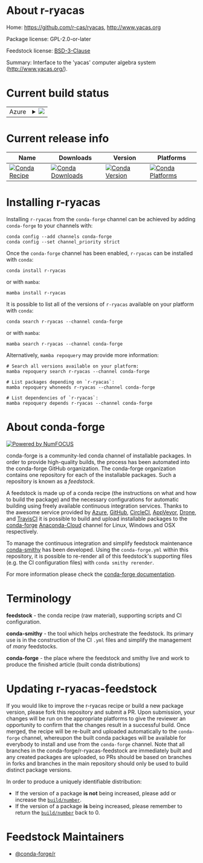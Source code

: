 About r-ryacas
==============

Home: https://github.com/r-cas/ryacas, http://www.yacas.org

Package license: GPL-2.0-or-later

Feedstock license: [BSD-3-Clause](https://github.com/conda-forge/r-ryacas-feedstock/blob/main/LICENSE.txt)

Summary: Interface to the 'yacas' computer algebra system (<http://www.yacas.org/>).

Current build status
====================


<table>
    
  <tr>
    <td>Azure</td>
    <td>
      <details>
        <summary>
          <a href="https://dev.azure.com/conda-forge/feedstock-builds/_build/latest?definitionId=11004&branchName=main">
            <img src="https://dev.azure.com/conda-forge/feedstock-builds/_apis/build/status/r-ryacas-feedstock?branchName=main">
          </a>
        </summary>
        <table>
          <thead><tr><th>Variant</th><th>Status</th></tr></thead>
          <tbody><tr>
              <td>linux_64_r_base4.1</td>
              <td>
                <a href="https://dev.azure.com/conda-forge/feedstock-builds/_build/latest?definitionId=11004&branchName=main">
                  <img src="https://dev.azure.com/conda-forge/feedstock-builds/_apis/build/status/r-ryacas-feedstock?branchName=main&jobName=linux&configuration=linux%20linux_64_r_base4.1" alt="variant">
                </a>
              </td>
            </tr><tr>
              <td>linux_64_r_base4.2</td>
              <td>
                <a href="https://dev.azure.com/conda-forge/feedstock-builds/_build/latest?definitionId=11004&branchName=main">
                  <img src="https://dev.azure.com/conda-forge/feedstock-builds/_apis/build/status/r-ryacas-feedstock?branchName=main&jobName=linux&configuration=linux%20linux_64_r_base4.2" alt="variant">
                </a>
              </td>
            </tr><tr>
              <td>osx_64_r_base4.1</td>
              <td>
                <a href="https://dev.azure.com/conda-forge/feedstock-builds/_build/latest?definitionId=11004&branchName=main">
                  <img src="https://dev.azure.com/conda-forge/feedstock-builds/_apis/build/status/r-ryacas-feedstock?branchName=main&jobName=osx&configuration=osx%20osx_64_r_base4.1" alt="variant">
                </a>
              </td>
            </tr><tr>
              <td>osx_64_r_base4.2</td>
              <td>
                <a href="https://dev.azure.com/conda-forge/feedstock-builds/_build/latest?definitionId=11004&branchName=main">
                  <img src="https://dev.azure.com/conda-forge/feedstock-builds/_apis/build/status/r-ryacas-feedstock?branchName=main&jobName=osx&configuration=osx%20osx_64_r_base4.2" alt="variant">
                </a>
              </td>
            </tr><tr>
              <td>win_64</td>
              <td>
                <a href="https://dev.azure.com/conda-forge/feedstock-builds/_build/latest?definitionId=11004&branchName=main">
                  <img src="https://dev.azure.com/conda-forge/feedstock-builds/_apis/build/status/r-ryacas-feedstock?branchName=main&jobName=win&configuration=win%20win_64_" alt="variant">
                </a>
              </td>
            </tr>
          </tbody>
        </table>
      </details>
    </td>
  </tr>
</table>

Current release info
====================

| Name | Downloads | Version | Platforms |
| --- | --- | --- | --- |
| [![Conda Recipe](https://img.shields.io/badge/recipe-r--ryacas-green.svg)](https://anaconda.org/conda-forge/r-ryacas) | [![Conda Downloads](https://img.shields.io/conda/dn/conda-forge/r-ryacas.svg)](https://anaconda.org/conda-forge/r-ryacas) | [![Conda Version](https://img.shields.io/conda/vn/conda-forge/r-ryacas.svg)](https://anaconda.org/conda-forge/r-ryacas) | [![Conda Platforms](https://img.shields.io/conda/pn/conda-forge/r-ryacas.svg)](https://anaconda.org/conda-forge/r-ryacas) |

Installing r-ryacas
===================

Installing `r-ryacas` from the `conda-forge` channel can be achieved by adding `conda-forge` to your channels with:

```
conda config --add channels conda-forge
conda config --set channel_priority strict
```

Once the `conda-forge` channel has been enabled, `r-ryacas` can be installed with `conda`:

```
conda install r-ryacas
```

or with `mamba`:

```
mamba install r-ryacas
```

It is possible to list all of the versions of `r-ryacas` available on your platform with `conda`:

```
conda search r-ryacas --channel conda-forge
```

or with `mamba`:

```
mamba search r-ryacas --channel conda-forge
```

Alternatively, `mamba repoquery` may provide more information:

```
# Search all versions available on your platform:
mamba repoquery search r-ryacas --channel conda-forge

# List packages depending on `r-ryacas`:
mamba repoquery whoneeds r-ryacas --channel conda-forge

# List dependencies of `r-ryacas`:
mamba repoquery depends r-ryacas --channel conda-forge
```


About conda-forge
=================

[![Powered by
NumFOCUS](https://img.shields.io/badge/powered%20by-NumFOCUS-orange.svg?style=flat&colorA=E1523D&colorB=007D8A)](https://numfocus.org)

conda-forge is a community-led conda channel of installable packages.
In order to provide high-quality builds, the process has been automated into the
conda-forge GitHub organization. The conda-forge organization contains one repository
for each of the installable packages. Such a repository is known as a *feedstock*.

A feedstock is made up of a conda recipe (the instructions on what and how to build
the package) and the necessary configurations for automatic building using freely
available continuous integration services. Thanks to the awesome service provided by
[Azure](https://azure.microsoft.com/en-us/services/devops/), [GitHub](https://github.com/),
[CircleCI](https://circleci.com/), [AppVeyor](https://www.appveyor.com/),
[Drone](https://cloud.drone.io/welcome), and [TravisCI](https://travis-ci.com/)
it is possible to build and upload installable packages to the
[conda-forge](https://anaconda.org/conda-forge) [Anaconda-Cloud](https://anaconda.org/)
channel for Linux, Windows and OSX respectively.

To manage the continuous integration and simplify feedstock maintenance
[conda-smithy](https://github.com/conda-forge/conda-smithy) has been developed.
Using the ``conda-forge.yml`` within this repository, it is possible to re-render all of
this feedstock's supporting files (e.g. the CI configuration files) with ``conda smithy rerender``.

For more information please check the [conda-forge documentation](https://conda-forge.org/docs/).

Terminology
===========

**feedstock** - the conda recipe (raw material), supporting scripts and CI configuration.

**conda-smithy** - the tool which helps orchestrate the feedstock.
                   Its primary use is in the construction of the CI ``.yml`` files
                   and simplify the management of *many* feedstocks.

**conda-forge** - the place where the feedstock and smithy live and work to
                  produce the finished article (built conda distributions)


Updating r-ryacas-feedstock
===========================

If you would like to improve the r-ryacas recipe or build a new
package version, please fork this repository and submit a PR. Upon submission,
your changes will be run on the appropriate platforms to give the reviewer an
opportunity to confirm that the changes result in a successful build. Once
merged, the recipe will be re-built and uploaded automatically to the
`conda-forge` channel, whereupon the built conda packages will be available for
everybody to install and use from the `conda-forge` channel.
Note that all branches in the conda-forge/r-ryacas-feedstock are
immediately built and any created packages are uploaded, so PRs should be based
on branches in forks and branches in the main repository should only be used to
build distinct package versions.

In order to produce a uniquely identifiable distribution:
 * If the version of a package **is not** being increased, please add or increase
   the [``build/number``](https://docs.conda.io/projects/conda-build/en/latest/resources/define-metadata.html#build-number-and-string).
 * If the version of a package **is** being increased, please remember to return
   the [``build/number``](https://docs.conda.io/projects/conda-build/en/latest/resources/define-metadata.html#build-number-and-string)
   back to 0.

Feedstock Maintainers
=====================

* [@conda-forge/r](https://github.com/conda-forge/r/)

